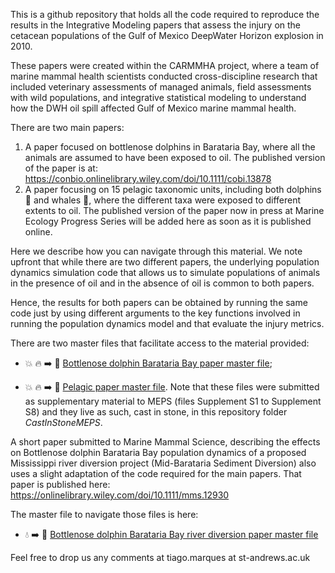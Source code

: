 This is a github repository that holds all the code required to reproduce the results in the Integrative Modeling papers that assess the injury on the cetacean populations of the Gulf of Mexico DeepWater Horizon explosion in 2010. 

These papers were created within the CARMMHA project, where a team of marine mammal health scientists conducted cross-discipline research that included veterinary assessments of managed animals, field assessments with wild populations, and integrative statistical modeling to understand how the DWH oil spill affected Gulf of Mexico marine mammal health.

There are two main papers:

1. A paper focused on bottlenose dolphins in Barataria Bay, where all the animals are assumed to have been exposed to oil. The published version of the paper is at: https://conbio.onlinelibrary.wiley.com/doi/10.1111/cobi.13878
2. A paper focusing on 15 pelagic taxonomic units, including both dolphins :dolphin: and whales :whale:, where the different taxa were exposed to different extents to oil. The published version of the paper now in press at Marine Ecology Progress Series will be added here as soon as it is published online.

Here we describe how you can navigate through this material. We note upfront that while there are two different papers, the underlying population dynamics simulation code that allows us to simulate populations of animals in the presence of oil and in the absence of oil is common to both papers. 

Hence, the results for both papers can  be obtained by running the same code just by using different arguments to the key functions involved in running the population dynamics model and that evaluate the injury metrics.

There are two master files that facilitate access to the material provided:

* :boom: :fire: :arrow_right: :dolphin: [Bottlenose dolphin Barataria Bay paper master file](https://htmlpreview.github.io/?https://github.com/TiagoAMarques/CARMMHApapersSI/blob/master/FolderArchitecture2runCode/BND_ElectronicSupplements.html);

* :boom: :fire: :arrow_right: :whale: [Pelagic paper master file](https://htmlpreview.github.io/?https://github.com/TiagoAMarques/CARMMHApapersSI/blob/master/FolderArchitecture2runCode/Supplement_S1.html). Note that these files were submitted as supplementary material to MEPS (files Supplement S1 to Supplement S8) and they live as such, cast in stone, in this repository folder *CastInStoneMEPS*.

A short paper submitted to Marine Mammal Science, describing the effects on Bottlenose dolphin Barataria Bay population dynamics of a proposed Mississippi river diversion project (Mid-Barataria Sediment Diversion) also uses a slight adaptation of the code required for the main papers. That paper is published here: https://onlinelibrary.wiley.com/doi/10.1111/mms.12930 

The master file to navigate those files is here:

* :droplet: :arrow_right: :dolphin: [Bottlenose dolphin Barataria Bay river diversion paper master file](https://htmlpreview.github.io/?https://github.com/TiagoAMarques/CARMMHApapersSI/blob/master/FolderArchitecture2runCode/Diversion_ElectronicSupplements.html)

Feel free to drop us any comments at tiago.marques at st-andrews.ac.uk
